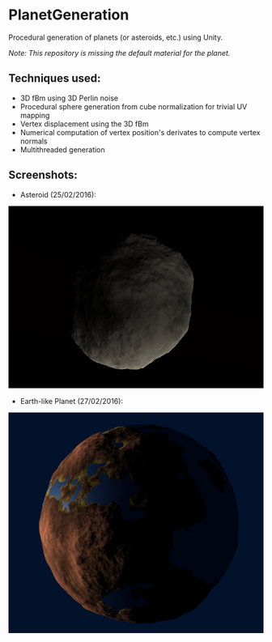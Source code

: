 # PlanetGeneration
Procedural generation of planets (or asteroids, etc.) using Unity.

*Note: This repository is missing the default material for the planet.*

## Techniques used:
* 3D fBm using 3D Perlin noise
* Procedural sphere generation from cube normalization for trivial UV mapping
* Vertex displacement using the 3D fBm
* Numerical computation of vertex position's derivates to compute vertex normals
* Multithreaded generation

## Screenshots:

* Asteroid (25/02/2016):

![Initial working version](ScreenShots/25-02-2016.png)

* Earth-like Planet (27/02/2016):

![Earth-like planet](ScreenShots/27-02-2016.png)
